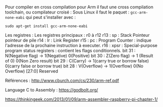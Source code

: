 
Pour compiler en cross compilation pour Arm il faut une cross compilation toolchain, ou compilateur croisé :
Sous Linux il faut le paquet : `gcc-arm-none-eabi` qui peut s'installer avec :

```
sudo apt-get install gcc-arm-none-eabi
```



Les registres :
Les registres principaux : r0 à r12
r13 : sp : Stack Pointeur pointeur de pile
r14 : lr : Link Register
r15 : pc : Program Counter : indique l'adresse de la prochaine instruction à executer.
r16 : xpsr : Special-purpose program status registers : contient les flags conditionnels.
			bit 31 : N(Negative flag)	 -> 1(Negative) 0(Positive)
			bit 30 : Z(Zero flag)		-> 1 (Result of 0) 0(Non Zero result)
			bit 29 : C(Carry)			-> 1(carry true or borrow false) 0(carry false or borrow true)
			bit 28 : V(Overflow)		-> 1(Overflow) 0(No Overflow)
			[27:0] Reserved

Références : http://www.cburch.com/cs/230/arm-ref.pdf

Language C to Assembly : https://godbolt.org/

https://thinkingeek.com/2013/01/09/arm-assembler-raspberry-pi-chapter-1/
